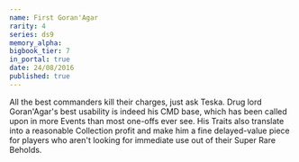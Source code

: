 ```yaml
---
name: First Goran'Agar
rarity: 4
series: ds9
memory_alpha:
bigbook_tier: 7
in_portal: true
date: 24/08/2016
published: true
---
```


All the best commanders kill their charges, just ask Teska. Drug lord Goran'Agar's best usability is indeed his CMD base, which has been called upon in more Events than most one-offs ever see. His Traits also translate into a reasonable Collection profit and make him a fine delayed-value piece for players who aren't looking for immediate use out of their Super Rare Beholds.
